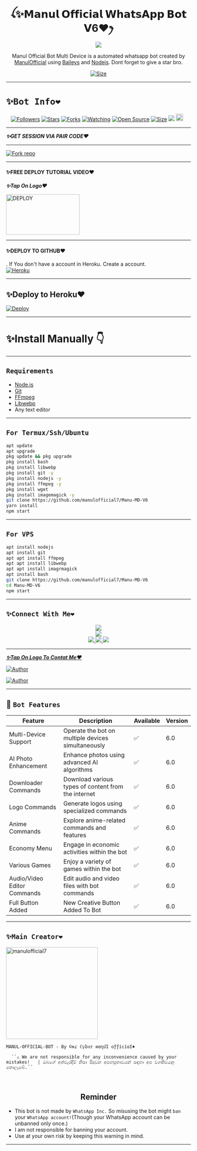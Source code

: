  

<h1 align="center">ꪶ✨𝗠𝗮𝗻𝘂𝗹 𝗢𝗳𝗳𝗶𝗰𝗶𝗮𝗹 𝗪𝗵𝗮𝘁𝘀𝗔𝗽𝗽 𝗕𝗼𝘁 𝗩6❤️ꫂ<br></h1>
<p align="center">
<img src="https://telegra.ph/file/33e5f1bfd36ea02f8b062.jpg" />
</p>

   <p align="center">
Manul Official Bot Multi Device is a automated whatsapp bot created by <a href="https://github.com/manulofficial7" target="_blank">ManulOfficial</a> using <a href="https://github.com/adiwajshing/Baileys" target="_blank">Baileys</a> and <a href="https://github.com/nodejs" target="_blank">Nodejs</a>. Dont forget to give a star bro.
</p>

<p align="center">
<a href="https://youtu.be/SOJdOggBirg?si=JiGKC2E0HmjaLlZz?si=9jvgzTQSOWottbSU"><img title="Size" src="https://img.shields.io/badge/Tutorial-Video-green"></a>
</p>

____________________________________

# ```✨Bot Info❤️```
<p align="center">
<a href="https://github.com/manulofficial7/followers"><img title="Followers" src="https://img.shields.io/github/followers/manulofficial7?color=red&style=flat-square"></a>
<a href="https://github.com/manulofficial7/Manu-MD-V6/stargazers/"><img title="Stars" src="https://img.shields.io/github/stars/manulofficial7/Manu-MD-V6?color=blue&style=flat-square"></a>
<a href="https://github.com/manulofficial7/Manu-MD-V6/network/members"><img title="Forks" src="https://img.shields.io/github/forks/manulofficial7/Manu-MD-V6?color=red&style=flat-square"></a>
<a href="https://github.com/manulofficial7/Manu-MD-V6/watchers"><img title="Watching" src="https://img.shields.io/github/watchers/manulofficial7/Manu-MD-V6?label=Watchers&color=blue&style=flat-square"></a>
<a href="https://github.com/manulofficial7/Manu-MD-V6"><img title="Open Source" src="https://img.shields.io/badge/Author-Manu%20Bot%20Inc.-red?v=103"></a>
<a href="https://github.com/manulofficial7/Manu-MD-V6/"><img title="Size" src="https://img.shields.io/github/repo-size/manulofficial7/Manu-MD-V6?style=flat-square&color=green"></a>
<a href="https://hits.seeyoufarm.com"><img src="https://hits.seeyoufarm.com/api/count/incr/badge.svg?url=https%3A%2F%2Fgithub.com%2Fmanulofficial7%2FManu-MD-V6&count_bg=%2379C83D&title_bg=%23555555&icon=probot.svg&icon_color=%2300FF6D&title=hits&edge_flat=false"/></a>
<a href="https://github.com/Manu-MD-V6/graphs/commit-activity"><img height="20" src="https://img.shields.io/badge/Maintained%3F-yes-green.svg"></a>&nbsp;&nbsp;
</p>
<p align='center'>
    </p>

____________________________________

 ***✨GET SESSION VIA PAIR CODE❤️***
 ____________________________________
<a href='https://replit.com/@samsungdew0/Manul-MD-V6' target="_blank"><img alt='Fork repo' src='https://img.shields.io/badge/Click here to get your credit js-black?style=for-the-badge&logo=opencv&logoColor=white'/></a>

____________________________________

#### ✨FREE DEPLOY TUTORIAL VIDEO❤️

***✨Tap On Logo❤️***

<p align="left">
<a href="https://youtu.be/iCyDVxT5LRg?si=Cy6jpRpQ7ZEgj_2n"><img align="center" src="https://telegra.ph/file/56ec4a15988ebd4a391e6.jpg" alt="DEPLOY" height="110" width="200" /></a>

____________________________________

#### ✨DEPLOY TO GITHUB❤️ 

. If You don't have a account in Heroku. Create a account.
    <br>
<a href='https://signup.heroku.com/' target="_blank"><img alt='Heroku' src='https://img.shields.io/badge/-Create-black?style=for-the-badge&logo=heroku&logoColor=white'/></a>

____________________________________

## ✨Deploy to Heroku❤️ 

[![Deploy](https://www.herokucdn.com/deploy/button.svg)](https://heroku.com/deploy?template=https://github.com/manulofficial7/Manu-MD-V6)

____________________________________

# ✨Install Manually 👇

____________________________________

## `Requirements`
* [Node.js](https://nodejs.org/en/)
* [Git](https://git-scm.com/downloads)
* [FFmpeg](https://github.com/BtbN/FFmpeg-Builds/releases/download/autobuild-2020-12-08-13-03/ffmpeg-n4.3.1-26-gca55240b8c-win64-gpl-4.3.zip)
* [Libwebp](https://developers.google.com/speed/webp/download)
* Any text editor

____________________________________


## `For Termux/Ssh/Ubuntu`
```bash
apt update
apt upgrade
pkg update && pkg upgrade
pkg install bash
pkg install libwebp
pkg install git -y
pkg install nodejs -y 
pkg install ffmpeg -y 
pkg install wget
pkg install imagemagick -y
git clone https://github.com/manulofficial7/Manu-MD-V6
yarn install
npm start
```

____________________________________


## `For VPS`
```bash
apt install nodejs 
apt install git 
apt apt install ffmpeg 
apt apt install libwebp 
apt apt install imagrmagick
apt install bash
git clone https://github.com/manulofficial7/Manu-MD-V6
cd Manu-MD-V6
npm start
```

___________________________________


## ```✨Connect With Me❤️```
<p align="center">
<a href="https://youtube.com/@ManulOfficialTech"><img src="https://img.shields.io/badge/YouTube-ff0000?style=for-the-badge&logo=youtube&logoColor=ff000000&link=https://youtube.com/@manulofficial" /><br>
<a href="https://wa.me/94742274855"><img src="https://img.shields.io/badge/WhatsApp Channel-25D366?style=for-the-badge&logo=whatsapp&logoColor=white&link=https://wa.me/94742274855" /><br>
<a href="https://t.me/manulofficial"><img src="https://img.shields.io/badge/Telegram-00FFFF?style=for-the-badge&logo=telegram&logoColor=white" />
<a href="https://chat.whatsapp.com/EIjQV4nxXwJ6S6QHSa9jpN"><img src="https://img.shields.io/badge/WhatsApp Group-25D366?style=for-the-badge&logo=whatsapp&logoColor=white" />
<a href="https://www.instagram.com/unicorn_?igsh=MzNlNGNkZWQ4Mg=="><img src="https://img.shields.io/badge/Instagram-A020F0?style=for-the-badge&logo=instagram&logoColor=white" />
</p>

____________________________________


***✨Tap On Logo To Contat Me❤️***


 <p align="left">
<a href="manulwijethilaka@gmail.com"><img title="Author" src="https://img.shields.io/badge/GMAIL-ME-black?style=for-the-badge&logo=Gmail"></a>
 <p align="left"> 
  <a href="https://wa.me/94742274855?text=Hi+Manul+Official+Sir...+I+need+some+help+in+Manul_Official_WhatsApp_Bot"><img title="Author" src="https://img.shields.io/badge/WHATSAPP-ME-red?style=for-the-badge&logo=WhatsApp"></a>

  
  ____________________________________
  
  
   ## 🚀 `Bot Features`
| Feature                          | Description                                             | Available    | Version    |
| ---------------------------------| ------------------------------------------------------- | ------------ | ---------- |
| Multi-Device Support             | Operate the bot on multiple devices simultaneously     | ✅           | 6.0        |
| AI Photo Enhancement             | Enhance photos using advanced AI algorithms            | ✅           | 6.0        |
| Downloader Commands              | Download various types of content from the internet     | ✅           | 6.0        |
| Logo Commands                    | Generate logos using specialized commands               | ✅           | 6.0        |
| Anime Commands                   | Explore anime-related commands and features              | ✅           | 6.0        |
| Economy Menu                     | Engage in economic activities within the bot            | ✅           | 6.0        |
| Various Games                    | Enjoy a variety of games within the bot                 | ✅           | 6.0        |
| Audio/Video Editor Commands      | Edit audio and video files with bot commands            | ✅           | 6.0        |
| Full Button Added      | New Creative Button Added To Bot            | ✅           | 6.0        |


____________________________________


## `✨Main Creator❤️` 
<a href="https://github.com/manulofficial7"><img src="https://telegra.ph/file/e8418b02b2612c0d26cef.jpg" width="250" height="250" alt="manulofficial7"/></a>
  
`MANUL-OFFICIAL-BOT - By ©ʍɾ ℂ𝕪𝕓𝕖𝕣 ʍɑղմӀ օƒƒíϲíɑӀ♠️`


      ``⚠️ We are not responsible for any inconvenience caused by your mistakes!   | ඔබගේ අත්වැරදීම් නිසා සිදුවන අපහසුතාවයන් සඳහා අප වගකිවයනු නොලැබේ.´´


</br>


<h2 align="center">  Reminder
</h2>
   
- This bot is not made by `WhatsApp Inc.` So misusing the bot might `ban` your `WhatsApp account!`(Though your WhatsApp account can be unbanned only once.)
- I am not responsible for banning your account.
- Use at your own risk by keeping this warning in mind.

________________________________________________________________________________________________________________________________________________________________________________________________________________________________________________________________________________________________________________________________________________________________________________________________________________________________________________________
